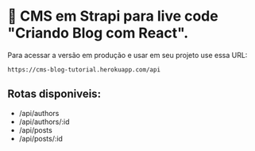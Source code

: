 # 🚀 CMS em Strapi para live code "Criando Blog com React".

Para acessar a versão em produção e usar em seu projeto use essa URL:

`https://cms-blog-tutorial.herokuapp.com/api`

## Rotas disponiveis:

- /api/authors
- /api/authors/:id
- /api/posts
- /api/posts/:id

